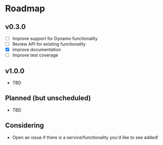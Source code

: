 # Roadmap

## v0.3.0
- [ ] Improve support for Dynamo functionality
- [ ] Review API for existing functionality
- [x] Improve documentation
- [ ] Improve test coverage

## v1.0.0
- TBD

## Planned (but unscheduled)
- TBD

## Considering
- Open an issue if there is a service/functionality you'd like to see added!